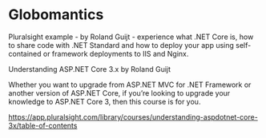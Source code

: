 # Globomantics
Pluralsight example - by Roland Guijt - experience what .NET Core is, how to share code with .NET Standard and how to deploy your app using
self-contained or framework deployments to IIS and Nginx.

Understanding ASP.NET Core 3.x
by Roland Guijt

Whether you want to upgrade from ASP.NET MVC for .NET Framework or another version of ASP.NET Core, if you’re looking to upgrade your knowledge to ASP.NET Core 3, then this course is for you.

https://app.pluralsight.com/library/courses/understanding-aspdotnet-core-3x/table-of-contents
